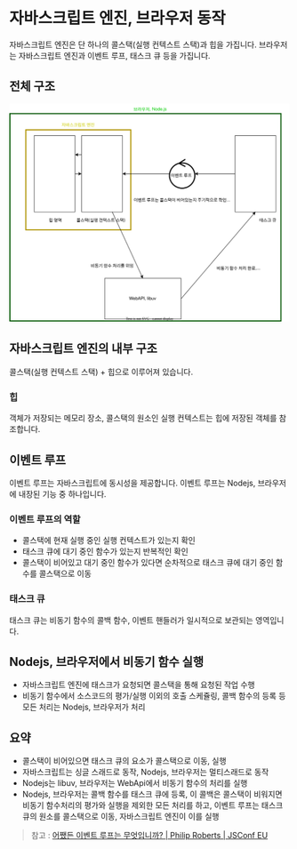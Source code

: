 # 자바스크립트 엔진, 브라우저 동작

자바스크립트 엔진은 단 하나의 콜스택(실행 컨텍스트 스택)과 힙을 가집니다.
브라우저는 자바스크립트 엔진과 이벤트 루프, 태스크 큐 등을 가집니다.

## 전체 구조

![Alt text](<브라우저, nodejs 환경/index.drawio.svg>)

## 자바스크립트 엔진의 내부 구조

콜스택(실행 컨텍스트 스택) + 힙으로 이루어져 있습니다.

### 힙

객체가 저장되는 메모리 장소, 콜스택의 원소인 실행 컨텍스트는 힙에 저장된 객체를 참조합니다.

## 이벤트 루프

이벤트 루프는 자바스크립트에 동시성을 제공합니다. 이벤트 루프는 Nodejs, 브라우저에 내장된 기능 중 하나입니다.

### 이벤트 루프의 역할

- 콜스택에 현재 실행 중인 실행 컨텍스트가 있는지 확인
- 태스크 큐에 대기 중인 함수가 있는지 반복적인 확인
- 콜스택이 비어있고 대기 중인 함수가 있다면 순차적으로 태스크 큐에 대기 중인 함수를 콜스택으로 이동

### 태스크 큐

태스크 큐는 비동기 함수의 콜백 함수, 이벤트 핸들러가 일시적으로 보관되는 영역입니다.

## Nodejs, 브라우저에서 비동기 함수 실행

- 자바스크립트 엔진에 태스크가 요청되면 콜스택을 통해 요청된 작업 수행
- 비동기 함수에서 소스코드의 평가/실행 이외의 호출 스케쥴링, 콜백 함수의 등록 등 모든 처리는 Nodejs, 브라우저가 처리

## 요약

- 콜스택이 비어있으면 태스크 큐의 요소가 콜스택으로 이동, 실행
- 자바스크립트는 싱글 스래드로 동작, Nodejs, 브라우저는 멀티스래드로 동작
- Nodejs는 libuv, 브라우저는 WebApi에서 비동기 함수의 처리를 실행
- Nodejs, 브라우저는 콜백 함수를 태스크 큐에 등록, 이 콜백은 콜스택이 비워지면 비동기 함수처리의 평가와 실행을 제외한 모든 처리를 하고, 이벤트 루프는 태스크 큐의 원소를 콜스택으로 이동, 자바스크립트 엔진이 이를 실행

<!-- ## 비동기 함수의 실행 순서

1. 자바스크립트 엔진이 비동기 함수 코드를 평가
2. 자바스크립트 엔진이 비동기 함수 코드를 실행
3. 비동기 함수의 실행 컨텍스트가 콜스택에서 제거, Nodejs/브라우저는 비동기 함수의 코드를 실행 그 때 자바스크립트 엔진은 다른 함수를 평가/실행
4. 브라우저의 비동기 함수 실행 끝, 브라우저가 콜백함수를 태스크 큐에 등록
5. 콜스택 비워짐
6. 이벤트 루프가 콜스택이 비워짐을 감지하고 태스크 큐의 원소를 콜스택으로 이동
7. 자바스크립트 엔진은 콜스택의 요소 실행
8. 콜스택 비워짐
9. 종료 -->

> 참고 : [어쨌든 이벤트 루프는 무엇입니까? | Philip Roberts | JSConf EU](https://www.youtube.com/watch?v=8aGhZQkoFbQ)